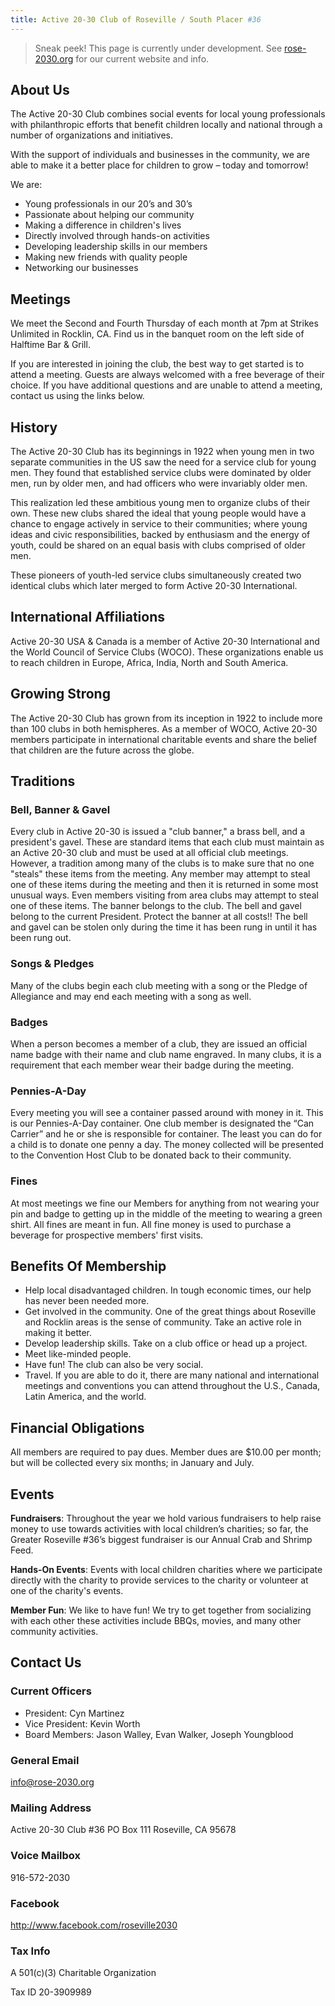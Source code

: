 ```yaml
---
title: Active 20-30 Club of Roseville / South Placer #36
---
```


> Sneak peek! This page is currently under development. See
> [rose-2030.org](https://rose-2030.org) for our current website and info.

## About Us

The Active 20-30 Club combines social events for local young professionals with
philanthropic efforts that benefit children locally and national through a
number of organizations and initiatives.

With the support of individuals and businesses in the community, we are able to
make it a better place for children to grow – today and tomorrow!

We are:

* Young professionals in our 20’s and 30’s
* Passionate about helping our community
* Making a difference in children's lives
* Directly involved through hands-on activities
* Developing leadership skills in our members
* Making new friends with quality people
* Networking our businesses

## Meetings

We meet the Second and Fourth Thursday of each month at 7pm at Strikes
Unlimited in Rocklin, CA. Find us in the banquet room on the left side of
Halftime Bar & Grill.

If you are interested in joining the club, the best way to get started is to
attend a meeting. Guests are always welcomed with a free beverage of their
choice. If you have additional questions and are unable to attend a meeting,
contact us using the links below.

## History

The Active 20-30 Club has its beginnings in 1922 when young men in two separate
communities in the US saw the need for a service club for young men. They found
that established service clubs were dominated by older men, run by older men,
and had officers who were invariably older men.

This realization led these ambitious young men to organize clubs of their own.
These new clubs shared the ideal that young people would have a chance to engage
actively in service to their communities; where young ideas and civic
responsibilities, backed by enthusiasm and the energy of youth, could be shared
on an equal basis with clubs comprised of older men.

These pioneers of youth-led service clubs simultaneously created two identical
clubs which later merged to form Active 20-30 International.

## International Affiliations

Active 20-30 USA & Canada is a member of Active 20-30 International and the
World Council of Service Clubs (WOCO). These organizations enable us to reach
children in Europe, Africa, India, North and South America.

## Growing Strong

The Active 20-30 Club has grown from its inception in 1922 to include more than
100 clubs in both hemispheres. As a member of WOCO, Active 20-30 members
participate in international charitable events and share the belief that
children are the future across the globe.

## Traditions

### Bell, Banner & Gavel

Every club in Active 20-30 is issued a "club banner," a brass bell, and a
president's gavel. These are standard items that each club must maintain as an
Active 20-30 club and must be used at all official club meetings. However, a
tradition among many of the clubs is to make sure that no one "steals" these
items from the meeting. Any member may attempt to steal one of these items
during the meeting and then it is returned in some most unusual ways. Even
members visiting from area clubs may attempt to steal one of these items. The
banner belongs to the club. The bell and gavel belong to the current President.
Protect the banner at all costs!! The bell and gavel can be stolen only during
the time it has been rung in until it has been rung out.

### Songs & Pledges

Many of the clubs begin each club meeting with a song or the Pledge of
Allegiance and may end each meeting with a song as well.

### Badges

When a person becomes a member of a club, they are issued an official name badge
with their name and club name engraved. In many clubs, it is a requirement that
each member wear their badge during the meeting.

### Pennies-A-Day

Every meeting you will see a container passed around with money in it. This is
our Pennies-A-Day container. One club member is designated the “Can Carrier” and
he or she is responsible for container. The least you can do for a child is to
donate one penny a day. The money collected will be presented to the Convention
Host Club to be donated back to their community.

### Fines

At most meetings we fine our Members for anything from not wearing your pin and
badge to getting up in the middle of the meeting to wearing a green shirt. All
fines are meant in fun. All fine money is used to purchase a beverage for
prospective members' first visits.

## Benefits Of Membership

* Help local disadvantaged children. In tough economic times, our help has
  never been needed more.
* Get involved in the community. One of the great things about Roseville and
  Rocklin areas is the sense of community. Take an active role in making it
  better.
* Develop leadership skills. Take on a club office or head up a project.
* Meet like-minded people.
* Have fun! The club can also be very social.
* Travel. If you are able to do it, there are many national and international
  meetings and conventions you can attend throughout the U.S., Canada, Latin
  America, and the world.

## Financial Obligations

All members are required to pay dues. Member dues are $10.00 per month; but will
be collected every six months; in January and July.

## Events

**Fundraisers**: Throughout the year we hold various fundraisers to help raise
money to use towards activities with local children’s charities; so far, the
Greater Roseville #36’s biggest fundraiser is our Annual Crab and Shrimp Feed.

**Hands-On Events**: Events with local children charities where we participate
directly with the charity to provide services to the charity or volunteer at
one of the charity's events.

**Member Fun**: We like to have fun! We try to get together from socializing
with each other these activities include BBQs, movies, and many other community
activities.

## Contact Us

### Current Officers

* President: Cyn Martinez
* Vice President: Kevin Worth
* Board Members: Jason Walley, Evan Walker, Joseph Youngblood

### General Email

info@rose-2030.org

### Mailing Address

Active 20-30 Club #36
PO Box 111
Roseville, CA  95678

### Voice Mailbox

916-572-2030

### Facebook

http://www.facebook.com/roseville2030

### Tax Info

A 501(c)(3) Charitable Organization

Tax ID 20-3909989
